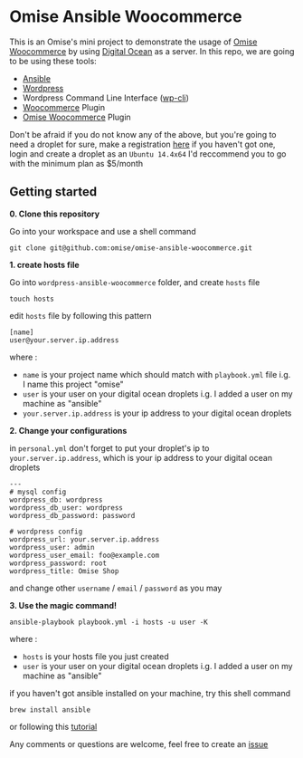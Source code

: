 Omise Ansible Woocommerce
===

This is an Omise's mini project to demonstrate the usage of [Omise Woocommerce](https://github.com/omise/omise-woocommerce) by using [Digital Ocean](https://digitalocean.com) as a server. In this repo, we are going to be using these tools:
* [Ansible](http://www.ansible.com/)
* [Wordpress](https://wordpress.org)
* Wordpress Command Line Interface ([wp-cli](http://wp-cli.org))
* [Woocommerce](https://wordpress.org/plugins/woocommerce/) Plugin
* [Omise Woocommerce](https://github.com/omise/omise-woocommerce) Plugin

Don't be afraid if you do not know any of the above, but you're going to need a droplet for sure, make a registration [here](https://www.digitalocean.com/?refcode=5829ae33cb3c) if you haven't got one, login and create a droplet as an `Ubuntu 14.4x64` I'd reccommend you to go with the minimum plan as $5/month

Getting started
---------------

**0. Clone this repository**

Go into your workspace and use a shell command
```
git clone git@github.com:omise/omise-ansible-woocommerce.git
```

**1. create hosts file**

Go into `wordpress-ansible-woocommerce` folder, and create `hosts` file

```
touch hosts
```

edit `hosts` file by following this pattern

```
[name]
user@your.server.ip.address
```

where :
* `name` is your project name which should match with `playbook.yml` file i.g. I name this project "omise"
* `user` is your user on your digital ocean droplets i.g. I added a user on my machine as "ansible"
* `your.server.ip.address` is your ip address to your digital ocean droplets


**2. Change your configurations**

in `personal.yml` don't forget to put your droplet's ip to `your.server.ip.address`, which is your ip address to your digital ocean droplets
```
---
# mysql config
wordpress_db: wordpress
wordpress_db_user: wordpress
wordpress_db_password: password

# wordpress config
wordpress_url: your.server.ip.address
wordpress_user: admin
wordpress_user_email: foo@example.com
wordpress_password: root
wordpress_title: Omise Shop
```
and change other `username` / `email` / `password` as you may


**3. Use the magic command!**

```
ansible-playbook playbook.yml -i hosts -u user -K
```
where :
* `hosts` is your hosts file you just created
* `user` is your user on your digital ocean droplets i.g. I added a user on my machine as "ansible"

if you haven't got ansible installed on your machine, try this shell command 

```
brew install ansible
```
or following this [tutorial](https://valdhaus.co/writings/ansible-mac-osx/)

Any comments or questions are welcome, feel free to create an [issue](https://github.com/omise/omise-ansible-woocommerce/issues/new)
